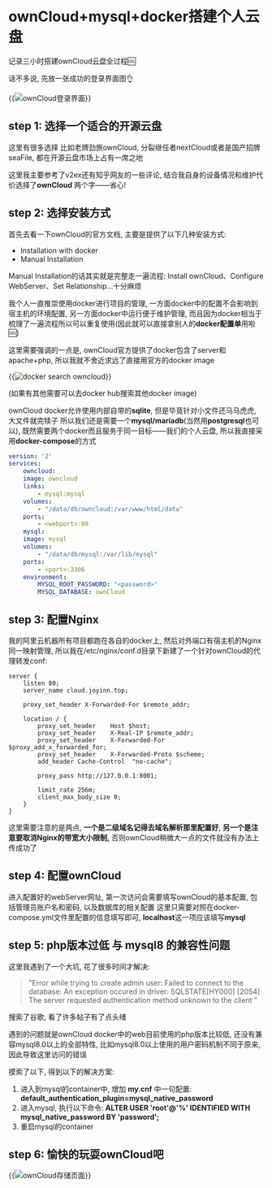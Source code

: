 # ownCloud+mysql+docker搭建个人云盘


记录三小时搭建ownCloud云盘全过程🆒

话不多说, 先放一张成功的登录界面图👌

{{<image src="https://i.loli.net/2020/12/26/RhlsSXaLQp2jqMt.png" title="ownCloud登录界面">}}


## step 1: 选择一个适合的开源云盘

这里有很多选择 比如老牌劲旅ownCloud, 分裂继任者nextCloud或者是国产招牌seaFile, 都在开源云盘市场上占有一席之地

这里我主要参考了v2ex还有知乎网友的一些评论, 结合我自身的设备情况和维护代价选择了**ownCloud** 两个字——省心!

## step 2: 选择安装方式

首先去看一下ownCloud的官方文档, 主要是提供了以下几种安装方式:

 - Installation with docker
 - Manual Installation

Manual Installation的话其实就是完整走一遍流程: Install ownCloud、Configure WebServer、Set Relationship...十分麻烦

我个人一直推崇使用docker进行项目的管理, 一方面docker中的配置不会影响到宿主机的环境配置, 另一方面docker中运行便于维护管理, 而且因为docker相当于梳理了一遍流程所以可以重复使用(因此就可以直接拿别人的**docker配置单**用啦🆒)

这里需要强调的一点是, ownCloud官方提供了docker包含了server和apache+php, 所以我就不舍近求远了直接用官方的docker image

{{<image src="https://i.loli.net/2020/12/26/NBscyDa5IuqEMPw.png" title="docker search owncloud">}}

(如果有其他需要可以去docker hub搜索其他docker image)

ownCloud docker允许使用内部自带的**sqlite**, 但是毕竟针对小文件还马马虎虎, 大文件就完犊子 所以我们还是需要一个**mysql/mariadb**(当然用**postgresql**也可以), 既然需要两个docker而且服务于同一目标——我们的个人云盘, 所以我直接采用**docker-compose**的方式

```yaml
version: '2'
services:
    owncloud:
    image: owncloud
    links: 
        - mysql:mysql
    volumes:
        - "/data/db/owncloud:/var/www/html/data"
    ports:
        - <webport>:80
    mysql:
    image: mysql
    volumes:
        - "/data/db/mysql:/var/lib/mysql"
    ports:
        - <port>:3306
    environment:
        MYSQL_ROOT_PASSWORD: "<password>"
        MYSQL_DATABASE: ownCloud
```
## step 3: 配置Nginx

我的阿里云机器所有项目都跑在各自的docker上, 然后对外端口有宿主机的Nginx同一映射管理, 所以我在/etc/nginx/conf.d目录下新建了一个针对ownCloud的代理转发conf:

```nginx
server {
    listen 80;
    server_name cloud.joyinn.top;

    proxy_set_header X-Forwarded-For $remote_addr;

    location / {
        proxy_set_header    Host $host;
        proxy_set_header    X-Real-IP $remote_addr;
        proxy_set_header    X-Forwarded-For $proxy_add_x_forwarded_for;
        proxy_set_header    X-Forwarded-Proto $scheme;
        add_header Cache-Control  "no-cache";

        proxy_pass http://127.0.0.1:8001;

        limit_rate 256m;
        client_max_body_size 0;
    }
}
```

这里需要注意的是两点, **一个是二级域名记得去域名解析那里配置好**, **另一个是注意要取消Nginx的带宽大小限制,** 否则ownCloud稍微大一点的文件就没有办法上传成功了

## step 4: 配置ownCloud

进入配置好的webServer网址, 第一次访问会需要填写ownCloud的基本配置, 包括管理员账户名和密码, 以及数据库的相关配置 这里只需要对照在docker-compose.yml文件里配置的信息填写即可, **localhost**这一项应该填写**mysql**

## step 5: php版本过低 与 mysql8 的兼容性问题

这里我遇到了一个大坑, 花了很多时间才解决:

> "Error while trying to create admin user: Failed to connect to the database: An exception occured in driver: SQLSTATE[HY000] [2054] The server requested authentication method unknown to the client "

搜索了谷歌, 看了许多帖子有了点头绪 

遇到的问题就是ownCloud docker中的web目前使用的php版本比较低, 还没有兼容mysql8.0以上的全部特性, 比如mysql8.0以上使用的用户密码机制不同于原来, 因此导致这里访问的错误

摸索了以下, 得到以下的解决方案:

1. 进入到mysql的container中, 增加 **my.cnf** 中一句配置: **default_authentication_plugin=mysql_native_password**
2. 进入mysql, 执行以下命令: **ALTER USER 'root'@'%' IDENTIFIED  WITH mysql_native_password BY 'password';**
3. 重启mysql的container

## step 6: 愉快的玩耍ownCloud吧

{{<image src="https://i.loli.net/2020/12/26/U9w8TzvuZCAVjnp.png" title="ownCloud存储页面">}}
